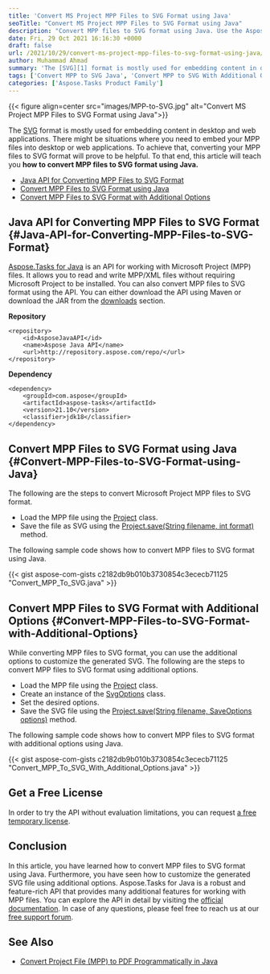 ```yaml
---
title: 'Convert MS Project MPP Files to SVG Format using Java'
seoTitle: "Convert MS Project MPP Files to SVG Format using Java"
description: "Convert MPP files to SVG format using Java. Use the Aspose.Tasks for Java API to customize the generated SVG using additional options."
date: Fri, 29 Oct 2021 16:16:30 +0000
draft: false
url: /2021/10/29/convert-ms-project-mpp-files-to-svg-format-using-java/
author: Muhammad Ahmad
summary: 'The [SVG][1] format is mostly used for embedding content in desktop and web applications. There might be situations where you need to embed your MPP files into desktop or web applications. To achieve that, converting your MPP files to SVG format will prove to be helpful. To that end, this article will teach you **how to convert MPP files to SVG format using Java.**'
tags: ['Convert MPP to SVG Java', 'Convert MPP to SVG With Additional Options Java', 'MPP to SVG Java']
categories: ['Aspose.Tasks Product Family']
---
```




{{< figure align=center src="images/MPP-to-SVG.jpg" alt="Convert MS Project MPP Files to SVG Format using Java">}}


The [SVG][2] format is mostly used for embedding content in desktop and web applications. There might be situations where you need to embed your MPP files into desktop or web applications. To achieve that, converting your MPP files to SVG format will prove to be helpful. To that end, this article will teach you **how to convert MPP files to SVG format using Java.**

*   [Java API for Converting MPP Files to SVG Format][3]
*   [Convert MPP Files to SVG Format using Java][4]
*   [Convert MPP Files to SVG Format with Additional Options][5]

## Java API for Converting MPP Files to SVG Format {#Java-API-for-Converting-MPP-Files-to-SVG-Format}

[Aspose.Tasks for Java][6] is an API for working with Microsoft Project (MPP) files. It allows you to read and write MPP/XML files without requiring Microsoft Project to be installed. You can also convert MPP files to SVG format using the API. You can either download the API using Maven or download the JAR from the [downloads][7] section.

**Repository**

```
<repository>
    <id>AsposeJavaAPI</id>
    <name>Aspose Java API</name>
    <url>http://repository.aspose.com/repo/</url>
</repository>
```

**Dependency**

```
<dependency>
    <groupId>com.aspose</groupId>
    <artifactId>aspose-tasks</artifactId>
    <version>21.10</version>
    <classifier>jdk18</classifier>
</dependency>
```

## Convert MPP Files to SVG Format using Java {#Convert-MPP-Files-to-SVG-Format-using-Java}

The following are the steps to convert Microsoft Project MPP files to SVG format.

*   Load the MPP file using the [Project][8] class.
*   Save the file as SVG using the [Project.save​(String filename, int format)][9] method.

The following sample code shows how to convert MPP files to SVG format using Java.

{{< gist aspose-com-gists c2182db9b010b3730854c3ececb71125 "Convert_MPP_To_SVG.java" >}}

## Convert MPP Files to SVG Format with Additional Options {#Convert-MPP-Files-to-SVG-Format-with-Additional-Options}

While converting MPP files to SVG format, you can use the additional options to customize the generated SVG. The following are the steps to convert MPP files to SVG format using additional options.

*   Load the MPP file using the [Project][10] class.
*   Create an instance of the [SvgOptions][11] class.
*   Set the desired options.
*   Save the SVG file using the [Project.save​(String filename, SaveOptions options)][12] method.

The following sample code shows how to convert MPP files to SVG format with additional options using Java.

{{< gist aspose-com-gists c2182db9b010b3730854c3ececb71125 "Convert_MPP_To_SVG_With_Additional_Options.java" >}}

## Get a Free License

In order to try the API without evaluation limitations, you can request [a free temporary license][13].

## Conclusion

In this article, you have learned how to convert MPP files to SVG format using Java. Furthermore, you have seen how to customize the generated SVG file using additional options. Aspose.Tasks for Java is a robust and feature-rich API that provides many additional features for working with MPP files. You can explore the API in detail by visiting the [official documentation][14]. In case of any questions, please feel free to reach us at our [free support forum][15].

## See Also

*   [Convert Project File (MPP) to PDF Programmatically in Java][16]




[1]: https://docs.fileformat.com/page-description-language/svg/
[2]: https://docs.fileformat.com/page-description-language/svg/
[3]: #Java-API-for-Converting-MPP-Files-to-SVG-Format
[4]: #Convert-MPP-Files-to-SVG-Format-using-Java
[5]: #Convert-MPP-Files-to-SVG-Format-with-Additional-Options
[6]: https://products.aspose.com/tasks/java/
[7]: https://downloads.aspose.com/tasks/java
[8]: https://apireference.aspose.com/tasks/java/com.aspose.tasks/Project
[9]: https://apireference.aspose.com/tasks/java/com.aspose.tasks/project#save(java.lang.String,int)
[10]: https://apireference.aspose.com/tasks/java/com.aspose.tasks/Project
[11]: https://apireference.aspose.com/tasks/java/com.aspose.tasks/SvgOptions
[12]: https://apireference.aspose.com/tasks/java/com.aspose.tasks/project#save(java.lang.String,com.aspose.tasks.SaveOptions)
[13]: https://purchase.aspose.com/temporary-license
[14]: https://docs.aspose.com/tasks/java/
[15]: https://forum.aspose.com/c/tasks/15
[16]: https://blog.aspose.com/2021/04/26/convert-mpp-pdf-java/




